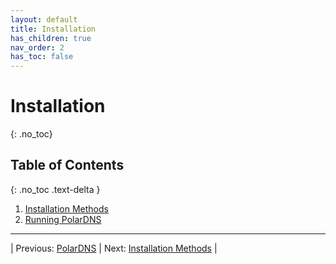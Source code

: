 ```yaml
---
layout: default
title: Installation
has_children: true
nav_order: 2
has_toc: false
---
```


# Installation
{: .no_toc}

## Table of Contents
{: .no_toc .text-delta }

1. [Installation Methods](installation-methods)
1. [Running PolarDNS](running-polardns)

--- 

| Previous: [PolarDNS](..) | Next: [Installation Methods](installation-methods) |

